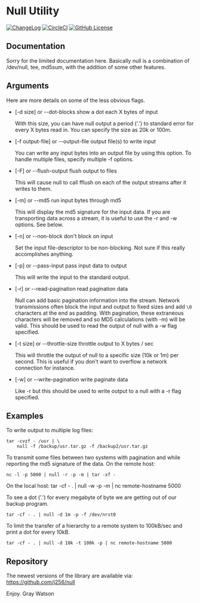 Null Utility
============

[![ChangeLog](https://img.shields.io/github/v/release/j256/null?label=changelog&display_name=release)](https://github.com/j256/null/blob/master/src/main/javadoc/doc-files/changelog.txt)
[![CircleCI](https://circleci.com/gh/j256/null.svg?style=shield)](https://circleci.com/gh/j256/null)
[![GitHub License](https://img.shields.io/github/license/j256/null)](https://github.com/j256/null/blob/master/LICENSE.txt)

## Documentation

Sorry for the limited documentation here.  Basically null is a
combination of /dev/null, tee, md5sum, with the addition of some other
features.

## Arguments

Here are more details on some of the less obvious flags.

* [-d size]         or --dot-blocks          show a dot each X bytes of input

	With this size, you can have null output a period ('.') to standard
	error for every X bytes read in.  You can specify the size as 20k or
	100m.

* [-f output-file]  or --output-file         output file(s) to write input

	You can write any input bytes into an output file by using this
	option.  To handle multiple files, specify multiple -f options.

*  [-F]              or --flush-output        flush output to files

	This will cause null to call fflush on each of the output streams
	after it writes to them.

* [-m]              or --md5                 run input bytes through md5

	This will display the md5 signature for the input data.  If you are
	transporting data across a stream, it is useful to use the -r and -w
	options.  See below.

* [-n]              or --non-block           don't block on input

	Set the input file-descriptor to be non-blocking.  Not sure if this
	really accomplishes anything.

* [-p]              or --pass-input          pass input data to output

	This will write the input to the standard output.

*  [-r]              or --read-pagination     read pagination data

	Null can add basic pagination information into the stream.  Network
	transmissions often block the input and output to fixed sizes and add
	`\0` characters at the end as padding.  With pagination, these
	extraneous characters will be removed and so MD5 calculations (with
	-m) will be valid.  This should be used to read the output of null
	with a -w flag specified.

* [-t size]         or --throttle-size       throttle output to X bytes / sec

	This will throttle the output of null to a specific size (10k or 1m)
	per second.  This is useful if you don't want to overflow a network
	connection for instance.

* [-w]              or --write-pagination    write paginate data

	Like -r but this should be used to write output to a null with a -r
	flag specified.

## Examples

To write output to multiple log files:

	tar -cvzf - /usr | \
		null -f /backup/usr.tar.gz -f /backup2/usr.tar.gz

To transmit some files between two systems with pagination and while
reporting the md5 signature of the data.  On the remote host:

	nc -l -p 5000 | null -r -p -m | tar -xf -
On the local host:
	tar -cf - . | null -w -p -m | nc remote-hostname 5000

To see a dot ('.') for every megabyte of byte we are getting out of
our backup program.

	tar -cf - . | null -d 1m -p -f /dev/nrst0

To limit the transfer of a hierarchy to a remote system to 100kB/sec
and print a dot for every 10kB.

	tar -cf - . | null -d 10k -t 100k -p | nc remote-hostname 5000

## Repository

The newest versions of the library are available via: https://github.com/j256/null

Enjoy.  Gray Watson
